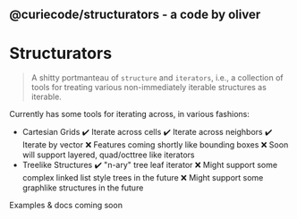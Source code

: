 ## @curiecode/structurators - a code by oliver

# Structurators

> A shitty portmanteau of `structure` and `iterators`, i.e., a collection of tools for treating various non-immediately iterable structures as iterable.

Currently has some tools for iterating across, in various fashions: 

- Cartesian Grids
    ✔️ Iterate across cells
    ✔️ Iterate across neighbors
    ✔️ Iterate by vector
    ❌ Features coming shortly like bounding boxes
    ❌ Soon will support layered, quad/octtree like iterators
- Treelike Structures
    ✔️ "n-ary" tree leaf iterator
    ❌ Might support some complex linked list style trees in the future
    ❌ Might support some graphlike structures in the future

Examples & docs coming soon